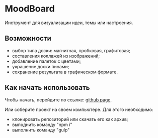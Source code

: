 # MoodBoard

Инструмент для визуализации идеи, темы или настроения.

## Возможности
+ выбор типа доски: магнитная, пробковая, графитовая;
+ составления коллажей из изображений;
+ добавление палеток с цветами;
+ украшение доски пинами;
+ сохранение результата в графическом формате.

## Как начать использовать
Чтобы начать, перейдите по ссылке: [github page](https://inzhevatkinaav.github.io/).

Или соберите проект на своем компьютере. Для этого необходимо:
- клонировать репозиторий или скачать его как архив;
- выподнить команду "npm i"
- выполнить команду "gulp"
